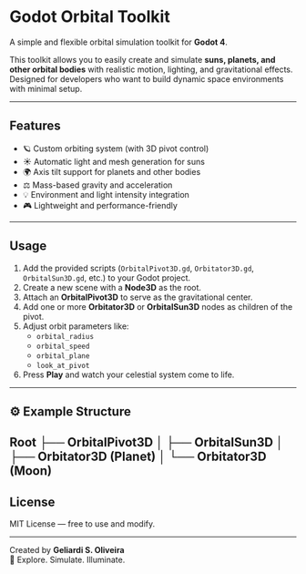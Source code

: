 # Godot Orbital Toolkit

A simple and flexible orbital simulation toolkit for **Godot 4**.

This toolkit allows you to easily create and simulate **suns, planets, and other orbital bodies** with realistic motion, lighting, and gravitational effects.  
Designed for developers who want to build dynamic space environments with minimal setup.

---

## Features

- 🪐 Custom orbiting system (with 3D pivot control)
- ☀️ Automatic light and mesh generation for suns
- 🌍 Axis tilt support for planets and other bodies
- ⚖️ Mass-based gravity and acceleration
- 💡 Environment and light intensity integration
- 🎮 Lightweight and performance-friendly

---

## Usage

1. Add the provided scripts (`OrbitalPivot3D.gd`, `Orbitator3D.gd`, `OrbitalSun3D.gd`, etc.) to your Godot project.  
2. Create a new scene with a **Node3D** as the root.  
3. Attach an **OrbitalPivot3D** to serve as the gravitational center.  
4. Add one or more **Orbitator3D** or **OrbitalSun3D** nodes as children of the pivot.  
5. Adjust orbit parameters like:
   - `orbital_radius`
   - `orbital_speed`
   - `orbital_plane`
   - `look_at_pivot`
6. Press **Play** and watch your celestial system come to life.

---

## ⚙️ Example Structure

Root
├── OrbitalPivot3D
│ ├── OrbitalSun3D
│ ├── Orbitator3D (Planet)
│ └── Orbitator3D (Moon)
---

## License

MIT License — free to use and modify.

---

Created by **Geliardi S. Oliveira**  
🧭 Explore. Simulate. Illuminate.
